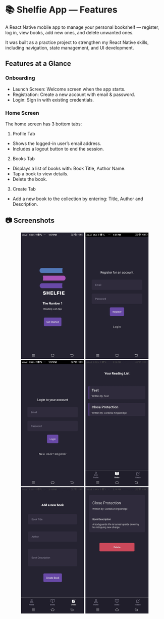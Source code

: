 # 📚 Shelfie App — Features
A React Native mobile app to manage your personal bookshelf — register, log in, view books, add new ones, and delete unwanted ones.

It was built as a practice project to strengthen my React Native skills, including navigation, state management, and UI development.

## Features at a Glance
### Onboarding
- Launch Screen: Welcome screen when the app starts.
- Registration: Create a new account with email & password.
- Login: Sign in with existing credentials.


### Home Screen
The home screen has 3 bottom tabs:

1. Profile Tab
- Shows the logged-in user’s email address.
- Includes a logout button to end the session.

2. Books Tab
- Displays a list of books with: Book Title, Author Name.
- Tap a book to view details.
- Delete the book.

3. Create Tab
- Add a new book to the collection by entering: Title, Author and Description.


## 📷 Screenshots
<p align="center">
  <img src="screenshots/launch.jpg" alt="Launch" width="200"/>
  <img src="screenshots/register.jpg" alt="Register" width="200"/>
  <img src="screenshots/login.jpg" alt="Login" width="200"/>
  <img src="screenshots/list_book.jpg" alt="Book List" width="200"/>
  <img src="screenshots/add_book.jpg" alt="Add Book" width="200"/>
  <img src="screenshots/view_book.jpg" alt="Book Details" width="200"/>
</p>